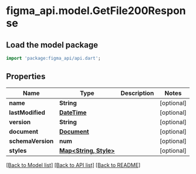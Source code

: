 # figma_api.model.GetFile200Response

## Load the model package
```dart
import 'package:figma_api/api.dart';
```

## Properties
Name | Type | Description | Notes
------------ | ------------- | ------------- | -------------
**name** | **String** |  | [optional] 
**lastModified** | [**DateTime**](DateTime.md) |  | [optional] 
**version** | **String** |  | [optional] 
**document** | [**Document**](Document.md) |  | [optional] 
**schemaVersion** | **num** |  | [optional] 
**styles** | [**Map&lt;String, Style&gt;**](Style.md) |  | [optional] 

[[Back to Model list]](../README.md#documentation-for-models) [[Back to API list]](../README.md#documentation-for-api-endpoints) [[Back to README]](../README.md)


